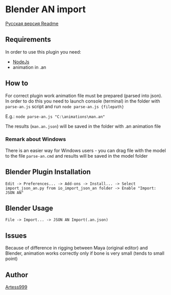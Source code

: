 # Blender AN import

[Русская версия Readme](https://github.com/storm-devs/storm-engine/blob/develop/tools/blender-an-import/README_RUS.md)

## Requirements

In order to use this plugin you need:

- [NodeJs](https://nodejs.org/en/)
- animation in .an

## How to
For correct plugin work animation file must be prepared (parsed into json).
In order to do this you need to launch console (terminal) in the folder with ``parse-an.js`` script and run
``node parse-an.js {filepath}``

E.g.:
``node parse-an.js "C:\animations\man.an"``

The results (``man.an.json``) will be saved in the folder with .an animation file

### Remark about Windows
There is an easier way for Windows users -
you can drag file with the model to the file ``parse-an.cmd`` and results will be saved in the model folder

## Blender Plugin Installation
```
Edit -> Preferences... -> Add-ons -> Install... -> Select import_json_an.py from io_import_json_an folder -> Enable "Import: JSON AN"
```

## Blender Usage
```
File -> Import... -> JSON AN Import(.an.json)
```

## Issues
Because of difference in rigging between Maya (original editor) and Blender, animation works correctly only if bone is very small (tends to small point)

## Author

[Artess999](https://github.com/Artess999)

